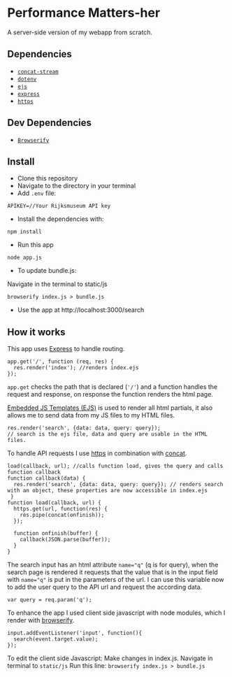 # Performance Matters-her
A server-side version of my webapp from scratch.

## Dependencies
+ [`concat-stream`](https://www.npmjs.com/package/concat-stream)
+ [`dotenv`](https://www.npmjs.com/package/dotenv)
+ [`ejs`](https://www.npmjs.com/package/ejs)
+ [`express`](https://www.npmjs.com/package/express)
+ [`https`](https://www.npmjs.com/package/https)

## Dev Dependencies
+ [`Browserify`](https://www.npmjs.com/package/browserify)

## Install
- Clone this repository
- Navigate to the directory in your terminal
- Add `.env` file:
```
APIKEY=//Your Rijksmuseum API key
```
- Install the dependencies with:
```
npm install
```
- Run this app 
```
node app.js
```
- To update bundle.js:

Navigate in the terminal to static/js
```
browserify index.js > bundle.js
```

- Use the app at http://localhost:3000/search

## How it works
This app uses [Express](https://www.npmjs.com/package/express) to handle routing. 
```
app.get('/', function (req, res) {
  res.render('index'); //renders index.ejs
});
```
`app.get` checks the path that is declared (`'/'`) and a function handles the request and response, on response the function renders the html page.

[Embedded JS Templates (EJS)](https://www.npmjs.com/package/ejs) is used to render all html partials, it also allows me to send data from my JS files to my HTML files.
```
res.render('search', {data: data, query: query});
// search is the ejs file, data and query are usable in the HTML files.
```

To handle API requests I use [https](https://www.npmjs.com/package/https) in combination with [concat](https://www.npmjs.com/package/concat-stream).
```
load(callback, url); //calls function load, gives the query and calls function callback
function callback(data) {
  res.render('search', {data: data, query: query}); // renders search with an object, these properties are now accessible in index.ejs
 }
function load(callback, url) {
  https.get(url, function(res) {
    res.pipe(concat(onfinish));
  });

  function onfinish(buffer) {
    callback(JSON.parse(buffer));
  }
}
```

The search input has an html attribute `name="q"` (q is for query), when the search page is rendered it requests that the value that is in the input field with `name="q"` is put in the parameters of the url. I can use this variable now to add the user query to the API url and request the according data.
```
var query = req.param('q');
```

To enhance the app I used client side javascript with node modules, which I render with [browserify](https://www.npmjs.com/package/browserify).
```
input.addEventListener('input', function(){
  search(event.target.value);
});
```

To edit the client side Javascript: 
Make changes in index.js. 
Navigate in terminal to `static/js`
Run this line:
```browserify index.js > bundle.js```
